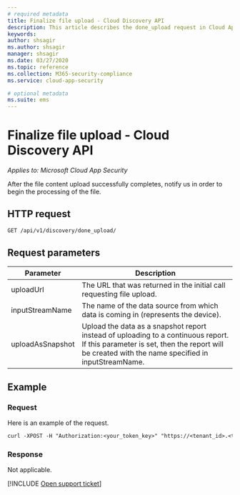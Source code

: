 ```yaml
---
# required metadata
title: Finalize file upload - Cloud Discovery API
description: This article describes the done_upload request in Cloud App Security's Cloud Discovery API.
keywords:
author: shsagir
ms.author: shsagir
manager: shsagir
ms.date: 03/27/2020
ms.topic: reference
ms.collection: M365-security-compliance
ms.service: cloud-app-security

# optional metadata
ms.suite: ems
---
```

# Finalize file upload - Cloud Discovery API

*Applies to: Microsoft Cloud App Security*

After the file content upload successfully completes, notify us in order to begin the processing of the file.

## HTTP request

```rest
GET /api/v1/discovery/done_upload/
```

## Request parameters

|Parameter|Description|
|---|---|
|uploadUrl|The URL that was returned in the initial call requesting file upload.|
|inputStreamName|The name of the data source from which data is coming in (represents the device).|
|uploadAsSnapshot|Upload the data as a snapshot report instead of uploading to a continuous report. If this parameter is set, then the report will be created with the name specified in inputStreamName.|

## Example

### Request

Here is an example of the request.

```rest
curl -XPOST -H "Authorization:<your_token_key>" "https://<tenant_id>.<tenant_region>.contoso.com/api/v1/discovery/done_upload/" -d "uploadUrl=<initiate_file_upload_response_url>"
```

### Response

Not applicable.

[!INCLUDE [Open support ticket](includes/support.md)]
